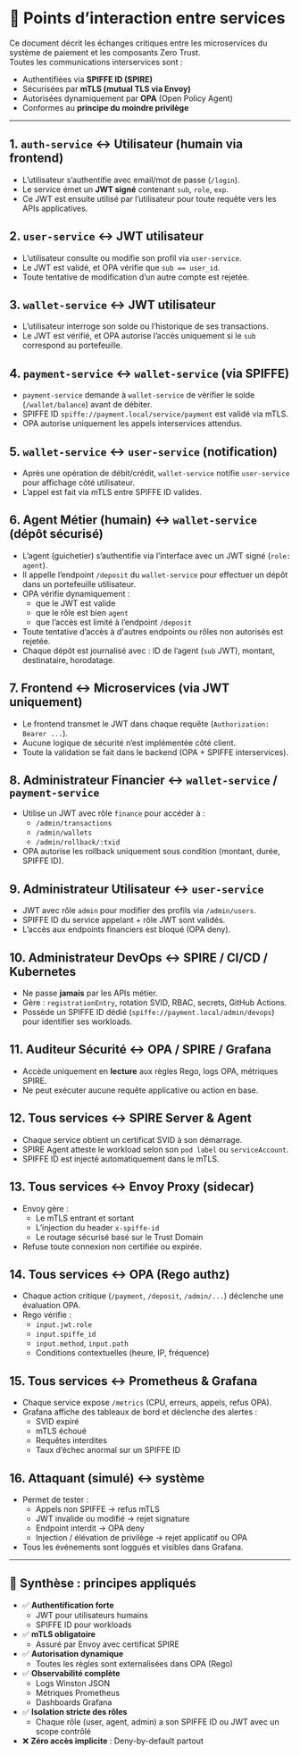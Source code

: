 # 🔁 Points d’interaction entre services

Ce document décrit les échanges critiques entre les microservices du système de paiement et les composants Zero Trust.  
Toutes les communications interservices sont :
- Authentifiées via **SPIFFE ID (SPIRE)**
- Sécurisées par **mTLS (mutual TLS via Envoy)**
- Autorisées dynamiquement par **OPA** (Open Policy Agent)
- Conformes au **principe du moindre privilège**

---

## 1. `auth-service` ↔ Utilisateur (humain via frontend)
- L’utilisateur s’authentifie avec email/mot de passe (`/login`).
- Le service émet un **JWT signé** contenant `sub`, `role`, `exp`.
- Ce JWT est ensuite utilisé par l’utilisateur pour toute requête vers les APIs applicatives.

## 2. `user-service` ↔ JWT utilisateur
- L’utilisateur consulte ou modifie son profil via `user-service`.
- Le JWT est validé, et OPA vérifie que `sub == user_id`.
- Toute tentative de modification d’un autre compte est rejetée.

## 3. `wallet-service` ↔ JWT utilisateur
- L’utilisateur interroge son solde ou l’historique de ses transactions.
- Le JWT est vérifié, et OPA autorise l’accès uniquement si le `sub` correspond au portefeuille.

## 4. `payment-service` ↔ `wallet-service` (via SPIFFE)
- `payment-service` demande à `wallet-service` de vérifier le solde (`/wallet/balance`) avant de débiter.
- SPIFFE ID `spiffe://payment.local/service/payment` est validé via mTLS.
- OPA autorise uniquement les appels interservices attendus.

## 5. `wallet-service` ↔ `user-service` (notification)
- Après une opération de débit/crédit, `wallet-service` notifie `user-service` pour affichage côté utilisateur.
- L’appel est fait via mTLS entre SPIFFE ID valides.

## 6. Agent Métier (humain) ↔ `wallet-service` (dépôt sécurisé)

- L’agent (guichetier) s’authentifie via l’interface avec un JWT signé (`role: agent`).
- Il appelle l’endpoint `/deposit` du `wallet-service` pour effectuer un dépôt dans un portefeuille utilisateur.
- OPA vérifie dynamiquement :
  - que le JWT est valide
  - que le rôle est bien `agent`
  - que l’accès est limité à l’endpoint `/deposit`
- Toute tentative d’accès à d'autres endpoints ou rôles non autorisés est rejetée.
- Chaque dépôt est journalisé avec : ID de l’agent (`sub` JWT), montant, destinataire, horodatage.


## 7. Frontend ↔ Microservices (via JWT uniquement)
- Le frontend transmet le JWT dans chaque requête (`Authorization: Bearer ...`).
- Aucune logique de sécurité n’est implémentée côté client.
- Toute la validation se fait dans le backend (OPA + SPIFFE interservices).

## 8. Administrateur Financier ↔ `wallet-service` / `payment-service`
- Utilise un JWT avec rôle `finance` pour accéder à :
  - `/admin/transactions`
  - `/admin/wallets`
  - `/admin/rollback/:txid`
- OPA autorise les rollback uniquement sous condition (montant, durée, SPIFFE ID).

## 9. Administrateur Utilisateur ↔ `user-service`
- JWT avec rôle `admin` pour modifier des profils via `/admin/users`.
- SPIFFE ID du service appelant + rôle JWT sont validés.
- L’accès aux endpoints financiers est bloqué (OPA deny).

## 10. Administrateur DevOps ↔ SPIRE / CI/CD / Kubernetes
- Ne passe **jamais** par les APIs métier.
- Gère : `registrationEntry`, rotation SVID, RBAC, secrets, GitHub Actions.
- Possède un SPIFFE ID dédié (`spiffe://payment.local/admin/devops`) pour identifier ses workloads.

## 11. Auditeur Sécurité ↔ OPA / SPIRE / Grafana
- Accède uniquement en **lecture** aux règles Rego, logs OPA, métriques SPIRE.
- Ne peut exécuter aucune requête applicative ou action en base.

## 12. Tous services ↔ SPIRE Server & Agent
- Chaque service obtient un certificat SVID à son démarrage.
- SPIRE Agent atteste le workload selon son `pod label` ou `serviceAccount`.
- SPIFFE ID est injecté automatiquement dans le mTLS.

## 13. Tous services ↔ Envoy Proxy (sidecar)
- Envoy gère :
  - Le mTLS entrant et sortant
  - L’injection du header `x-spiffe-id`
  - Le routage sécurisé basé sur le Trust Domain
- Refuse toute connexion non certifiée ou expirée.

## 14. Tous services ↔ OPA (Rego authz)
- Chaque action critique (`/payment`, `/deposit`, `/admin/...`) déclenche une évaluation OPA.
- Rego vérifie :
  - `input.jwt.role`
  - `input.spiffe_id`
  - `input.method`, `input.path`
  - Conditions contextuelles (heure, IP, fréquence)

## 15. Tous services ↔ Prometheus & Grafana
- Chaque service expose `/metrics` (CPU, erreurs, appels, refus OPA).
- Grafana affiche des tableaux de bord et déclenche des alertes :
  - SVID expiré
  - mTLS échoué
  - Requêtes interdites
  - Taux d’échec anormal sur un SPIFFE ID

## 16. Attaquant (simulé) ↔ système
- Permet de tester :
  - Appels non SPIFFE → refus mTLS
  - JWT invalide ou modifié → rejet signature
  - Endpoint interdit → OPA deny
  - Injection / élévation de privilège → rejet applicatif ou OPA
- Tous les événements sont loggués et visibles dans Grafana.

---

## 🧠 Synthèse : principes appliqués

- ✅ **Authentification forte**
  - JWT pour utilisateurs humains
  - SPIFFE ID pour workloads
- ✅ **mTLS obligatoire**
  - Assuré par Envoy avec certificat SPIRE
- ✅ **Autorisation dynamique**
  - Toutes les règles sont externalisées dans OPA (Rego)
- ✅ **Observabilité complète**
  - Logs Winston JSON
  - Métriques Prometheus
  - Dashboards Grafana
- ✅ **Isolation stricte des rôles**
  - Chaque rôle (user, agent, admin) a son SPIFFE ID ou JWT avec un scope contrôlé
- ❌ **Zéro accès implicite** : Deny-by-default partout

